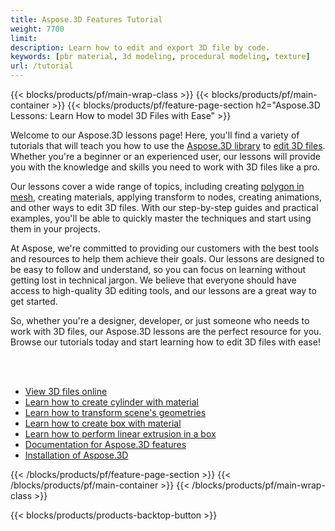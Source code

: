 ```yaml
---
title: Aspose.3D Features Tutorial
weight: 7700
limit: 
description: Learn how to edit and export 3D file by code.
keywords: [pbr material, 3d modeling, procedural modeling, texture]
url: /tutorial
---
```


{{< blocks/products/pf/main-wrap-class >}}
{{< blocks/products/pf/main-container >}}
{{< blocks/products/pf/feature-page-section h2="Aspose.3D Lessons: Learn How to model 3D Files with Ease" >}}

<p>
Welcome to our Aspose.3D lessons page! Here, you'll find a variety of tutorials that will teach you how to use the <a href="https://www.nuget.org/packages/Aspose.3D">Aspose.3D library</a> to <a href="https://products.aspose.app/3d/editor/">edit 3D files</a>. Whether you're a beginner or an experienced user, our lessons will provide you with the knowledge and skills you need to work with 3D files like a pro.</p>
<p>
Our lessons cover a wide range of topics, including creating <a href="https://docs.aspose.com/3d/net/create-polygon-in-mesh/">polygon in mesh</a>, creating materials, applying transform to nodes, creating animations, and other ways to edit 3D files. With our step-by-step guides and practical examples, you'll be able to quickly master the techniques and start using them in your projects.</p>
<p>
At Aspose, we're committed to providing our customers with the best tools and resources to help them achieve their goals. Our lessons are designed to be easy to follow and understand, so you can focus on learning without getting lost in technical jargon. We believe that everyone should have access to high-quality 3D editing tools, and our lessons are a great way to get started.</p>
<p>
So, whether you're a designer, developer, or just someone who needs to work with 3D files, our Aspose.3D lessons are the perfect resource for you. Browse our tutorials today and start learning how to edit 3D files with ease!</p>

<br />
<br />

<div class="code-sample">
    <ul class="link-list">
        <li class="link-item"><a href="https://products.aspose.com/3d/view/">View 3D files online</a></li>
        <li class="link-item"><a href="create-cylinder-with-material">Learn how to create cylinder with material</a></li>
        <li class="link-item"><a href="transform-scene-geometries">Learn how to transform scene's geometries</a></li>
        <li class="link-item"><a href="create-box-with-material">Learn how to create box with material</a></li>
        <li class="link-item"><a href="perform-linear-extrusion-box">Learn how to perform linear extrusion in a box</a></li>
        <li class="link-item"><a href="https://docs.aspose.com/3d/net/features/">Documentation for Aspose.3D features</a></li>
        <li class="link-item"><a href="https://docs.aspose.com/3d/net/installation/">Installation of Aspose.3D</a></li>
    </ul>
</div>



{{< /blocks/products/pf/feature-page-section >}}
{{< /blocks/products/pf/main-container >}}
{{< /blocks/products/pf/main-wrap-class >}}

{{< blocks/products/products-backtop-button >}}